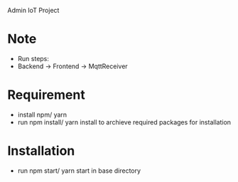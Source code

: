 Admin IoT Project

# Note 
- Run steps:
- Backend -> Frontend -> MqttReceiver

# Requirement
- install npm/ yarn
- run npm install/ yarn install to archieve required packages for installation

# Installation
- run npm start/ yarn start in base directory

